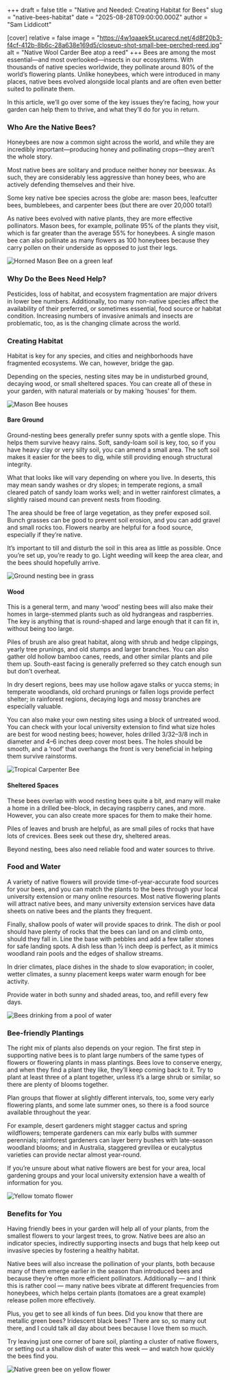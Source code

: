 +++
draft = false
title = "Native and Needed: Creating Habitat for Bees"
slug = "native-bees-habitat"
date = "2025-08-28T09:00:00.000Z"
author = "Sam Liddicott"

[cover]
relative = false
image = "https://4w1qaaek5t.ucarecd.net/4d8f20b3-f4cf-412b-8b6c-28a638e169d5/closeup-shot-small-bee-perched-reed.jpg"
alt = "Native Wool Carder Bee atop a reed"
+++
Bees are among the most essential—and most overlooked—insects in our ecosystems. With thousands of native species worldwide, they pollinate around 80% of the world’s flowering plants. Unlike honeybees, which were introduced in many places, native bees evolved alongside local plants and are often even better suited to pollinate them.

In this article, we’ll go over some of the key issues they’re facing, how your garden can help them to thrive, and what they’ll do for you in return.

### Who Are the Native Bees?

Honeybees are now a common sight across the world, and while they are incredibly important—producing honey and pollinating crops—they aren’t the whole story.

Most native bees are solitary and produce neither honey nor beeswax. As such, they are considerably less aggressive than honey bees, who are actively defending themselves and their hive.

Some key native bee species across the globe are: mason bees, leafcutter bees, bumblebees, and carpenter bees (but there are over 20,000 total!) 

As native bees evolved with native plants, they are more effective pollinators. Mason bees, for example, pollinate 95% of the plants they visit, which is far greater than the average 55% for honeybees. A single mason bee can also pollinate as many flowers as 100 honeybees because they carry pollen on their underside as opposed to just their legs. 

![Horned Mason Bee on a green leaf](https://4w1qaaek5t.ucarecd.net/2ebab302-b78d-4e28-a6fd-f16adb169701/closeup-female-horned-mason-bee-osmia-cornuta-green-leaf.jpg)

### Why Do the Bees Need Help?

Pesticides, loss of habitat, and ecosystem fragmentation are major drivers in lower bee numbers. Additionally, too many non-native species affect the availability of their preferred, or sometimes essential, food source or habitat condition. Increasing numbers of invasive animals and insects are problematic, too, as is the changing climate across the world. 

### Creating Habitat

Habitat is key for any species, and cities and neighborhoods have fragmented ecosystems. We can, however, bridge the gap. 

Depending on the species, nesting sites may be in undisturbed ground, decaying wood, or small sheltered spaces. You can create all of these in your garden, with natural materials or by making 'houses' for them.

![Mason Bee houses](https://4w1qaaek5t.ucarecd.net/41a8c2a9-3088-446d-b269-628572cde39f/7167413751_7e784ba6bc_o.jpg "
\"[Mason bee houses](https://www.flickr.com/photos/95142644@N00/7167413751)\" by [Ruth and Dave](https://www.flickr.com/photos/95142644@N00) is licensed under [CC BY 2.0](https://creativecommons.org/licenses/by/2.0/?ref=openverse).")

#### Bare Ground

Ground-nesting bees generally prefer sunny spots with a gentle slope. This helps them survive heavy rains. Soft, sandy-loam soil is key, too, so if you have heavy clay or very silty soil, you can amend a small area. The soft soil makes it easier for the bees to dig, while still providing enough structural integrity. 

What that looks like will vary depending on where you live. In deserts, this may mean sandy washes or dry slopes; in temperate regions, a small cleared patch of sandy loam works well; and in wetter rainforest climates, a slightly raised mound can prevent nests from flooding.

The area should be free of large vegetation, as they prefer exposed soil. Bunch grasses can be good to prevent soil erosion, and you can add gravel and small rocks too. Flowers nearby are helpful for a food source, especially if they’re native.

It’s important to till and disturb the soil in this area as little as possible. Once you’re set up, you’re ready to go. Light weeding will keep the area clear, and the bees should hopefully arrive.

![Ground nesting bee in grass](https://4w1qaaek5t.ucarecd.net/c7e5a6d9-e998-4210-830b-91d7a563de7d/2022-03-18_17_01_10_A_ground-nesting_bee_next_to_a_nest_along_Hidden_Meadow_Drive_in_the_Franklin_Glen_section_of_Chantilly,_Fairfax_County,_Virginia.jpg "Ground-nesting bee next to its nest — photo by Famartin, March 18 2022, via Wikimedia Commons (CC BY-SA 4.0).")

#### Wood

This is a general term, and many ‘wood’ nesting bees will also make their homes in large-stemmed plants such as old hydrangeas and raspberries. The key is anything that is round-shaped and large enough that it can fit in, without being too large.

Piles of brush are also great habitat, along with shrub and hedge clippings, yearly tree prunings, and old stumps and larger branches. You can also gather old hollow bamboo canes, reeds, and other similar plants and pile them up. South-east facing is generally preferred so they catch enough sun but don’t overheat.

In dry desert regions, bees may use hollow agave stalks or yucca stems; in temperate woodlands, old orchard prunings or fallen logs provide perfect shelter; in rainforest regions, decaying logs and mossy branches are especially valuable.

You can also make your own nesting sites using a block of untreated wood. You can check with your local university extension to find what size holes are best for wood nesting bees; however, holes drilled 3/32–3/8 inch in diameter and 4–6 inches deep cover most bees. The holes should be smooth, and a ‘roof’ that overhangs the front is very beneficial in helping them survive rainstorms.

![Tropical Carpenter Bee](https://4w1qaaek5t.ucarecd.net/06cc590c-dd19-4d46-8458-ea8f2dfc77b1/Tropical_Carpenter_Bee_(Xylocopa_tenuiscapa).jpg "
[Tropical Carpenter Bee (Xylocopa tenuiscapa)](https://commons.wikimedia.org/w/index.php?curid=95052602)\" by [Charles J. Sharp](https://www.wikidata.org/wiki/Q54800218) is licensed under [CC BY-SA 4.0](https://creativecommons.org/licenses/by-sa/4.0/?ref=openverse).")

#### Sheltered Spaces

These bees overlap with wood nesting bees quite a bit, and many will make a home in a drilled bee-block, in decaying raspberry canes, and more. However, you can also create more spaces for them to make their home. 

Piles of leaves and brush are helpful, as are small piles of rocks that have lots of crevices. Bees seek out these dry, sheltered areas. 

Beyond nesting, bees also need reliable food and water sources to thrive.

### Food and Water

A variety of native flowers will provide time-of-year-accurate food sources for your bees, and you can match the plants to the bees through your local university extension or many online resources. Most native flowering plants will attract native bees, and many university extension services have data sheets on native bees and the plants they frequent. 

Finally, shallow pools of water will provide spaces to drink. The dish or pool should have plenty of rocks that the bees can land on and climb onto, should they fall in. Line the base with pebbles and add a few taller stones for safe landing spots. A dish less than ½ inch deep is perfect, as it mimics woodland rain pools and the edges of shallow streams.

In drier climates, place dishes in the shade to slow evaporation; in cooler, wetter climates, a sunny placement keeps water warm enough for bee activity.

Provide water in both sunny and shaded areas, too, and refill every few days. 

![Bees drinking from a pool of water](https://4w1qaaek5t.ucarecd.net/0000e22c-4b6f-4ba6-abc2-0090729ed9ae/bees-drinking-water-from-pool-water.jpg)

### Bee-friendly Plantings

The right mix of plants also depends on your region. The first step in supporting native bees is to plant large numbers of the same types of flowers or flowering plants in mass plantings. Bees love to conserve energy, and when they find a plant they like, they’ll keep coming back to it. Try to plant at least three of a plant together, unless it’s a large shrub or similar, so there are plenty of blooms together.

Plan groups that flower at slightly different intervals, too, some very early flowering plants, and some late summer ones, so there is a food source available throughout the year. 

For example, desert gardeners might stagger cactus and spring wildflowers; temperate gardeners can mix early bulbs with summer perennials; rainforest gardeners can layer berry bushes with late-season woodland blooms; and in Australia, staggered grevillea or eucalyptus varieties can provide nectar almost year-round.

If you’re unsure about what native flowers are best for your area, local gardening groups and your local university extension have a wealth of information for you.

![Yellow tomato flower](https://4w1qaaek5t.ucarecd.net/1bead4ce-3a9e-44c2-a49d-850b9d773be1/flower-small-cucumber.jpg)

### Benefits for You

Having friendly bees in your garden will help all of your plants, from the smallest flowers to your largest trees, to grow. Native bees are also an indicator species, indirectly supporting insects and bugs that help keep out invasive species by fostering a healthy habitat.

Native bees will also increase the pollination of your plants, both because many of them emerge earlier in the season than introduced bees and because they’re often more efficient pollinators. Additionally — and I think this is rather cool — many native bees vibrate at different frequencies from honeybees, which helps certain plants (tomatoes are a great example) release pollen more effectively.

Plus, you get to see all kinds of fun bees. Did you know that there are metallic green bees? Iridescent black bees? There are so, so many out there, and I could talk all day about bees because I love them so much. 

Try leaving just one corner of bare soil, planting a cluster of native flowers, or setting out a shallow dish of water this week — and watch how quickly the bees find you.

![Native green bee on yellow flower](https://4w1qaaek5t.ucarecd.net/3d45ac8e-2aa5-4815-bcb9-f75724f68f91/Metallic_Green_Bee_(Augochloropsis_sp.)_on_Coreopsis_(7173773106).jpg "
\"[Metallic Green Bee (Augochloropsis sp.) on Coreopsis (7173773106)](https://commons.wikimedia.org/w/index.php?curid=24649792)\" by [Bob Peterson from North Palm Beach, Florida, Planet Earth!](https://www.flickr.com/people/50152666@N02) is licensed under [CC BY-SA 2.0](https://creativecommons.org/licenses/by-sa/2.0/?ref=openverse).")

